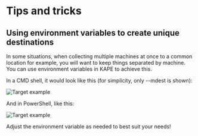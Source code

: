 # Tips and tricks 

## Using environment variables to create unique destinations

In some situations, when collecting multiple machines at once to a common location for example, you will want to keep things separated by machine. You can use environment variables in KAPE to achieve this. 

In a CMD shell, it would look like this (for simplicity, only --mdest is shown):

![Target example](https://raw.githubusercontent.com/EricZimmerman/KapeDocs/master/Pictures/cmdEnvVar.jpg)

And in PowerShell, like this:

![Target example](https://raw.githubusercontent.com/EricZimmerman/KapeDocs/master/Pictures/psEnvVar.jpg)

Adjust the environment variable as needed to best suit your needs!



